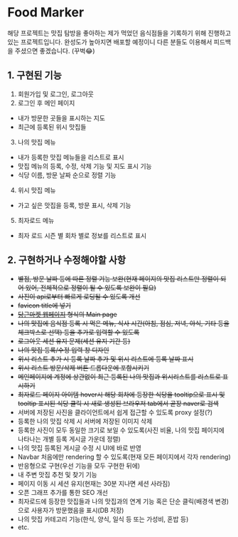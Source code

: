 # Food Marker

해당 프로젝트는 맛집 탐방을 좋아하는 제가 먹었던 음식점들을 기록하기 위해 진행하고 있는 프로젝트입니다. 완성도가 높아지면 배포할 예정이니 다른 분들도 이용해서 피드백을 주셨으면 좋겠습니다. (꾸벅😂)

## 1. 구현된 기능

1. 회원가입 및 로그인, 로그아웃
2. 로그인 후 메인 페이지

- 내가 방문한 곳들을 표시하는 지도
- 최근에 등록된 위시 맛집들

3. 나의 맛집 메뉴

- 내가 등록한 맛집 메뉴들을 리스트로 표시
- 맛집 메뉴의 등록, 수정, 삭제 기능 및 지도 표시 기능
- 식당 이름, 방문 날짜 순으로 정렬 기능

4. 위시 맛집 메뉴

- 가고 싶은 맛집을 등록, 방문 표시, 삭제 기능

5. 최자로드 메뉴

- 최자 로드 시즌 별 회차 별로 정보를 리스트로 표시

## 2. 구현하거나 수정해야할 사항

- ~~별점, 방문 날짜 등에 따른 정렬 기능 보완(현재 페이지의 맛집 리스트만 정렬이 되어 있어, 전체적으로 정렬이 될 수 있도록 보완이 필요)~~
- ~~사진이 api로부터 빠르게 로딩될 수 있도록 개선~~
- ~~favicon title에 넣기~~
- ~~[당근마켓 웹페이지](https://www.daangn.com/) 형식의 Main page~~
- ~~나의 맛집에 음식점 등록 시 먹은 메뉴, 식사 시간(아침, 점심, 저녁, 야식, 기타 등을 체크박스로 선택) 등을 추가로 입력할 수 있도록~~
- ~~로그아웃 세션 유지 문제(세션 유지 기간 등)~~
- ~~나의 맛집 등록/수정 입력 창 디자인~~
- ~~위시 리스트 추가 시 등록 날짜 추가 및 위시 리스트에 등록 날짜 표시~~
- ~~위시 리스트 방문/삭제 버튼 드롭다운에 포함시키기~~
- ~~메인페이지에 계정에 상관없이 최근 등록된 나의 맛집과 위시리스트를 리스트로 표시하기~~
- ~~최자로드 페이지 아이템 hover시 해당 회차에 등장한 식당을 tooltip으로 표시 및 tooltip 표시된 식당 클릭 시 새로 생성된 브라우저 tab에서 곧장 naver로 검색~~
- 서버에 저장된 사진을 클라이언트에서 쉽게 접근할 수 있도록 proxy 설정(?)
- 등록한 나의 맛집 삭제 시 서버에 저장된 이미지 삭제
- 등록한 사진이 모두 동일한 크기로 보일 수 있도록(사진 비율, 나의 맛집 페이지에 나타나는 개별 등록 게시글 가운데 정렬)
- 나의 맛집 등록된 게시글 수정 시 UI에 바로 반영
- Navbar 처음에만 rendering 할 수 있도록(현재 모든 페이지에서 각자 rendering)
- 반응형으로 구현(우선 기능을 모두 구현한 뒤에)
- 내 주변 맛집 추천 및 찾기 기능
- 페이지 이동 시 세션 유지(현재는 30분 지나면 세션 사라짐)
- 오픈 그래프 추가를 통한 SEO 개선
- 최자로드에 등장한 맛집들과 나의 맛집과의 연계 기능 혹은 단순 클릭(배경색 변경)으로 사용자가 방문했음을 표시(DB 저장)
- 나의 맛집 카테고리 기능(한식, 양식, 일식 등 또는 가성비, 혼밥 등)
- etc.
